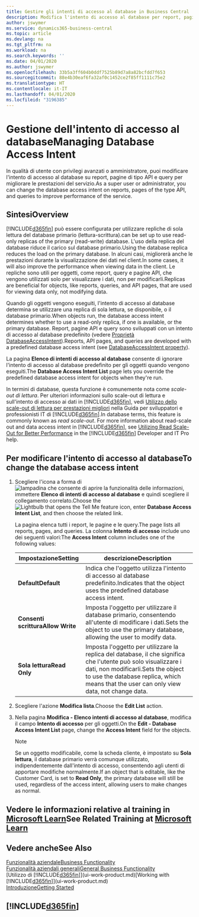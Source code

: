 ```yaml
---
title: Gestire gli intenti di accesso al database in Business Central | Microsoft Docs
description: Modifica l'intento di accesso al database per report, pagine API e query.
author: jswymer
ms.service: dynamics365-business-central
ms.topic: article
ms.devlang: na
ms.tgt_pltfrm: na
ms.workload: na
ms.search.keywords: ''
ms.date: 04/01/2020
ms.author: jswymer
ms.openlocfilehash: 33b5a3ff604b0ddf7525b89d7a8a82bcfdd7f653
ms.sourcegitcommit: 88e4b30eaf6fa32af0c1452ce2f85ff1111c75e2
ms.translationtype: HT
ms.contentlocale: it-IT
ms.lasthandoff: 04/01/2020
ms.locfileid: "3196385"
---
```

# <a name="managing-database-access-intent"></a><span data-ttu-id="479a5-103">Gestione dell'intento di accesso al database</span><span class="sxs-lookup"><span data-stu-id="479a5-103">Managing Database Access Intent</span></span> 

<span data-ttu-id="479a5-104">In qualità di utente con privilegi avanzati o amministratore, puoi modificare l'intento di accesso al database su report, pagine di tipo API e query per migliorare le prestazioni del servizio.</span><span class="sxs-lookup"><span data-stu-id="479a5-104">As a super user or administrator, you can change the database access intent on reports, pages of the type API, and queries to improve performance of the service.</span></span>

## <a name="overview"></a><span data-ttu-id="479a5-105">Sintesi</span><span class="sxs-lookup"><span data-stu-id="479a5-105">Overview</span></span>

[!INCLUDE[d365fin](includes/d365fin_md.md)] <span data-ttu-id="479a5-106">può essere configurata per utilizzare repliche di sola lettura del database primario (lettura-scrittura).</span><span class="sxs-lookup"><span data-stu-id="479a5-106">can be set up to use read-only replicas of the primary (read-write) database.</span></span> <span data-ttu-id="479a5-107">L'uso della replica del database riduce il carico sul database primario.</span><span class="sxs-lookup"><span data-stu-id="479a5-107">Using the database replica reduces the load on the primary database.</span></span> <span data-ttu-id="479a5-108">In alcuni casi, migliorerà anche le prestazioni durante la visualizzazione dei dati nel client.</span><span class="sxs-lookup"><span data-stu-id="479a5-108">In some cases, it will also improve the performance when viewing data in the client.</span></span> <span data-ttu-id="479a5-109">Le repliche sono utili per oggetti, come report, query e pagine API, che vengono utilizzati solo per visualizzare i dati, non per modificarli.</span><span class="sxs-lookup"><span data-stu-id="479a5-109">Replicas are beneficial for objects, like reports, queries, and API pages, that are used for viewing data only, not modifying data.</span></span>

<span data-ttu-id="479a5-110">Quando gli oggetti vengono eseguiti, l'intento di accesso al database determina se utilizzare una replica di sola lettura, se disponibile, o il database primario.</span><span class="sxs-lookup"><span data-stu-id="479a5-110">When objects run, the database access intent determines whether to use a read-only replica, if one is available, or the primary database.</span></span> <span data-ttu-id="479a5-111">Report, pagine API e query sono sviluppati con un intento di accesso al database predefinito (vedere [Proprietà DatabaseAccessIntent](/dynamics365/business-central/dev-itpro/developer/properties/devenv-dataaccessintent-property)).</span><span class="sxs-lookup"><span data-stu-id="479a5-111">Reports, API pages, and queries are developed with a predefined database access intent (see [DatabaseAccessIntent property](/dynamics365/business-central/dev-itpro/developer/properties/devenv-dataaccessintent-property)).</span></span>

<span data-ttu-id="479a5-112">La pagina **Elenco di intenti di accesso al database** consente di ignorare l'intento di accesso al database predefinito per gli oggetti quando vengono eseguiti.</span><span class="sxs-lookup"><span data-stu-id="479a5-112">The **Database Access Intent List** page lets you override the predefined database access intent for objects when they're run.</span></span>

<span data-ttu-id="479a5-113">In termini di database, questa funzione è comunemente nota come *scale-out di lettura*. Per ulteriori informazioni sullo scale-out di lettura e sull'intento di accesso ai dati in [!INCLUDE[d365fin](includes/d365fin_md.md)], vedi [Utilizzo dello scale-out di lettura per prestazioni migliori](https://review.docs.microsoft.com/en-us/dynamics365/business-central/dev-itpro/administration/database-read-scale-out-overview?branch=tfs337368-readscaleout) nella Guida per sviluppatori e professionisti IT di [!INCLUDE[d365fin](includes/d365fin_md.md)].</span><span class="sxs-lookup"><span data-stu-id="479a5-113">In database terms, this feature is commonly known as *read scale-out*. For more information about read-scale out and data access intent in [!INCLUDE[d365fin](includes/d365fin_md.md)], see [Utilizing Read Scale-Out for Better Performance](https://review.docs.microsoft.com/en-us/dynamics365/business-central/dev-itpro/administration/database-read-scale-out-overview?branch=tfs337368-readscaleout) in the [!INCLUDE[d365fin](includes/d365fin_md.md)] Developer and IT Pro help.</span></span>

## <a name="to-change-the-database-access-intent"></a><span data-ttu-id="479a5-114">Per modificare l'intento di accesso al database</span><span class="sxs-lookup"><span data-stu-id="479a5-114">To change the database access intent</span></span>

1. <span data-ttu-id="479a5-115">Scegliere l'icona a forma di ![lampadina che consente di aprire la funzionalità delle informazioni](media/ui-search/search_small.png "Informazioni sull'operazione che si desidera eseguire"), immettere **Elenco di intenti di accesso al database** e quindi scegliere il collegamento correlato.</span><span class="sxs-lookup"><span data-stu-id="479a5-115">Choose the ![Lightbulb that opens the Tell Me feature](media/ui-search/search_small.png "Tell me what you want to do") icon, enter **Database Access Intent List**, and then choose the related link.</span></span>

    <span data-ttu-id="479a5-116">La pagina elenca tutti i report, le pagine e le query.</span><span class="sxs-lookup"><span data-stu-id="479a5-116">The page lists all reports, pages, and queries.</span></span> <span data-ttu-id="479a5-117">La colonna **Intento di accesso** include uno dei seguenti valori:</span><span class="sxs-lookup"><span data-stu-id="479a5-117">The **Access Intent** column includes one of the following values:</span></span>

    |<span data-ttu-id="479a5-118">**Impostazione**</span><span class="sxs-lookup"><span data-stu-id="479a5-118">**Setting**</span></span>|<span data-ttu-id="479a5-119">**descrizione**</span><span class="sxs-lookup"><span data-stu-id="479a5-119">**Description**</span></span>|  
    |------------|-------------|  
    |<span data-ttu-id="479a5-120">**Default**</span><span class="sxs-lookup"><span data-stu-id="479a5-120">**Default**</span></span>|<span data-ttu-id="479a5-121">Indica che l'oggetto utilizza l'intento di accesso al database predefinito.</span><span class="sxs-lookup"><span data-stu-id="479a5-121">Indicates that the object uses the predefined database access intent.</span></span>|
    |<span data-ttu-id="479a5-122">**Consenti scrittura**</span><span class="sxs-lookup"><span data-stu-id="479a5-122">**Allow Write**</span></span>|<span data-ttu-id="479a5-123">Imposta l'oggetto per utilizzare il database primario, consentendo all'utente di modificare i dati.</span><span class="sxs-lookup"><span data-stu-id="479a5-123">Sets the object to use the primary database, allowing the user to modify data.</span></span>|
    |<span data-ttu-id="479a5-124">**Sola lettura**</span><span class="sxs-lookup"><span data-stu-id="479a5-124">**Read Only**</span></span>|<span data-ttu-id="479a5-125">Imposta l'oggetto per utilizzare la replica del database, il che significa che l'utente può solo visualizzare i dati, non modificarli.</span><span class="sxs-lookup"><span data-stu-id="479a5-125">Sets the object to use the database replica, which means that the user can only view data, not change data.</span></span>|

2. <span data-ttu-id="479a5-126">Scegliere l'azione **Modifica lista**.</span><span class="sxs-lookup"><span data-stu-id="479a5-126">Choose the **Edit List** action.</span></span>

3. <span data-ttu-id="479a5-127">Nella pagina **Modifica - Elenco intenti di accesso al database**, modifica il campo **Intento di accesso** per gli oggetti.</span><span class="sxs-lookup"><span data-stu-id="479a5-127">On the **Edit - Database Access Intent List** page, change the **Access Intent** field for the objects.</span></span>

    > [!NOTE]
    > <span data-ttu-id="479a5-128">Se un oggetto modificabile, come la scheda cliente, è impostato su **Sola lettura**, il database primario verrà comunque utilizzato, indipendentemente dall'intento di accesso, consentendo agli utenti di apportare modifiche normalmente.</span><span class="sxs-lookup"><span data-stu-id="479a5-128">If an object that is editable, like the Customer Card, is set to **Read Only**, the primary database will still be used, regardless of the access intent, allowing users to make changes as normal.</span></span>

## <a name="see-related-training-at-microsoft-learn"></a><span data-ttu-id="479a5-129">Vedere le informazioni relative al training in [Microsoft Learn](/learn/paths/deploy-configure-dynamics-365-business-central/)</span><span class="sxs-lookup"><span data-stu-id="479a5-129">See Related Training at [Microsoft Learn](/learn/paths/deploy-configure-dynamics-365-business-central/)</span></span>

## <a name="see-also"></a><span data-ttu-id="479a5-130">Vedere anche</span><span class="sxs-lookup"><span data-stu-id="479a5-130">See Also</span></span>
[<span data-ttu-id="479a5-131">Funzionalità aziendale</span><span class="sxs-lookup"><span data-stu-id="479a5-131">Business Functionality</span></span>](across-business-functionality.md)  
[<span data-ttu-id="479a5-132">Funzionalità aziendali generali</span><span class="sxs-lookup"><span data-stu-id="479a5-132">General Business Functionality</span></span>](ui-across-business-areas.md)  
<span data-ttu-id="479a5-133">[Utilizzo di [!INCLUDE[d365fin](includes/d365fin_md.md)]](ui-work-product.md)</span><span class="sxs-lookup"><span data-stu-id="479a5-133">[Working with [!INCLUDE[d365fin](includes/d365fin_md.md)]](ui-work-product.md)</span></span>  
[<span data-ttu-id="479a5-134">Introduzione</span><span class="sxs-lookup"><span data-stu-id="479a5-134">Getting Started</span></span>](product-get-started.md)    

## [!INCLUDE[d365fin](includes/free_trial_md.md)]  
